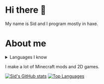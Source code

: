 # Hi there 👋

My name is Sid and I program mostly in haxe.

# About me

<details>
  <summary>Languages I know</summary>
CSS<br>
C++<br>
Haxe<br>
HTML<br>
Lua<br>
Java<br>
JavaScript
</details>

I make a lot of Minecraft mods and 2D games.

[![Sid's GitHub stats](https://github-readme-stats.vercel.app/api?username=basiccorruption)](https://github.com/anuraghazra/github-readme-stats)
[![Top Languages](https://github-readme-stats.vercel.app/api/top-langs/?username=basiccorruption)](https://github.com/anuraghazra/github-readme-stats)
